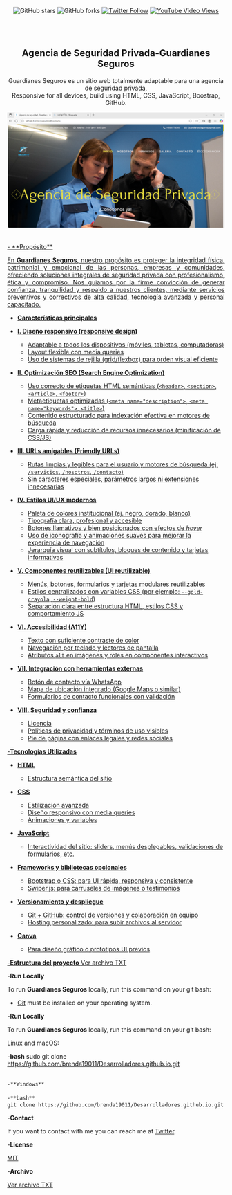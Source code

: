 <div align="center">
  
  
  ![GitHub stars](https://img.shields.io/github/stars/codewithsadee/grilli?style=social)
  ![GitHub forks](https://img.shields.io/github/forks/codewithsadee/grilli?style=social)
[![Twitter Follow](https://img.shields.io/twitter/follow/codewithsadee_?style=social)](https://twitter.com/intent/follow?screen_name=codewithsadee_)
  [![YouTube Video Views](https://img.shields.io/youtube/views/CjVGp5kGHxA?style=social)](https://youtu.be/CjVGp5kGHxA)

  <br />
  <br />

  <h2 align="center">Agencia de Seguridad Privada-Guardianes Seguros</h2>

 Guardianes Seguros es un sitio web totalmente adaptable para una agencia de seguridad privada, <br />Responsive for all devices, build using HTML, CSS, JavaScript, Boostrap, GitHub.

  <a href="https://github.com/brenda19011/Desarrolladores.github.io.git">![Guardianes SegurosDesktop Demo](./readme-images/1.png "Desktop Demo")

</div>

<br />
- **Propósito**

<p align="justify">
En <strong>Guardianes Seguros</strong>, nuestro propósito es proteger la integridad física, patrimonial y emocional de las personas, empresas y comunidades, ofreciendo soluciones integrales de seguridad privada con profesionalismo, ética y compromiso. Nos guiamos por la firme convicción de generar confianza, tranquilidad y respaldo a nuestros clientes, mediante servicios preventivos y correctivos de alta calidad, tecnología avanzada y personal capacitado.
</p>


- **Características principales**

- **I. Diseño responsivo (responsive design)**
  - Adaptable a todos los dispositivos (móviles, tabletas, computadoras)
  - Layout flexible con media queries
  - Uso de sistemas de rejilla (grid/flexbox) para orden visual eficiente

- **II. Optimización SEO (Search Engine Optimization)**
  - Uso correcto de etiquetas HTML semánticas (`<header>`, `<section>`, `<article>`, `<footer>`)
  - Metaetiquetas optimizadas (`<meta name="description">`, `<meta name="keywords">`, `<title>`)
  - Contenido estructurado para indexación efectiva en motores de búsqueda
  - Carga rápida y reducción de recursos innecesarios (minificación de CSS/JS)

- **III. URLs amigables (Friendly URLs)**
  - Rutas limpias y legibles para el usuario y motores de búsqueda (ej: `/servicios`, `/nosotros`, `/contacto`)
  - Sin caracteres especiales, parámetros largos ni extensiones innecesarias

- **IV. Estilos UI/UX modernos**
  - Paleta de colores institucional (ej. negro, dorado, blanco)
  - Tipografía clara, profesional y accesible
  - Botones llamativos y bien posicionados con efectos de *hover*
  - Uso de iconografía y animaciones suaves para mejorar la experiencia de navegación
  - Jerarquía visual con subtítulos, bloques de contenido y tarjetas informativas

- **V. Componentes reutilizables (UI reutilizable)**
  - Menús, botones, formularios y tarjetas modulares reutilizables
  - Estilos centralizados con variables CSS (por ejemplo: `--gold-crayola`, `--weight-bold`)
  - Separación clara entre estructura HTML, estilos CSS y comportamiento JS

- **VI. Accesibilidad (A11Y)**
  - Texto con suficiente contraste de color
  - Navegación por teclado y lectores de pantalla
  - Atributos `alt` en imágenes y roles en componentes interactivos

- **VII. Integración con herramientas externas**
  - Botón de contacto vía WhatsApp
  - Mapa de ubicación integrado (Google Maps o similar)
  - Formularios de contacto funcionales con validación

- **VIII. Seguridad y confianza**
  - Licencia
  - Políticas de privacidad y términos de uso visibles
  - Pie de página con enlaces legales y redes sociales

-**Tecnologías Utilizadas**<br>
- **HTML**  
  - Estructura semántica del sitio

- **CSS**  
  - Estilización avanzada  
  - Diseño responsivo con media queries  
  - Animaciones y variables

- **JavaScript**  
  - Interactividad del sitio: sliders, menús desplegables, validaciones de formularios, etc.

- **Frameworks y bibliotecas opcionales**  
  - Bootstrap o CSS: para UI rápida, responsiva y consistente  
  - Swiper.js: para carruseles de imágenes o testimonios

- **Versionamiento y despliegue**  
  - Git + GitHub: control de versiones y colaboración en equipo  
  - Hosting personalizado: para subir archivos al servidor

- **Canva**  
  - Para diseño gráfico o prototipos UI previos






-**Estructura del proyecto**
[Ver archivo TXT](https://github.com/brenda19011/Desarrolladores.github.io/blob/main/Estructura%20del%20proyecto.txt)




-**Run Locally**

To run **Guardianes Seguros** locally, run this command on your git bash:


* [Git](https://git-scm.com/downloads "Download Git") must be installed on your operating system.

-**Run Locally**

To run **Guardianes Seguros** locally, run this command on your git bash:

Linux and macOS:

-**bash**
sudo git clone https://github.com/brenda19011/Desarrolladores.github.io.git
```

-**Windows**

-**bash**
git clone https://github.com/brenda19011/Desarrolladores.github.io.git
```

-**Contact**

If you want to contact with me you can reach me at [Twitter](https://www.twitter.com/codewithsadee).

-**License**

[MIT](https://choosealicense.com/licenses/mit/)

-**Archivo**

[Ver archivo TXT](https://github.com/brenda19011/Desarrolladores.github.io/blob/main/deepseek_plaintext_20250709_1b3db5.txt)
